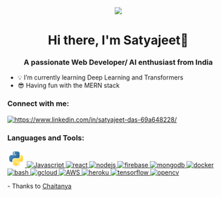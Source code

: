 <div align="center">
  <img src=https://github.com/ChaitanyaKatti/123Satyajeet123/assets/96473570/fcecad64-2d5c-4dc6-b393-e75f28842840"" height=300rem>
</div>

<h1 align="center">Hi there, I'm Satyajeet👋</h1>
<h3 align="center">A passionate Web Developer/ AI enthusiast from India</h3>

- 💡 I’m currently learning Deep Learning and Transformers
- 😎 Having fun with the MERN stack

<h3 align="left">Connect with me:</h3>
<p align="left">
<a href="https://www.linkedin.com/in/satyajeet-das-69a648228/" target="blank"><img align="center" src="https://raw.githubusercontent.com/rahuldkjain/github-profile-readme-generator/master/src/images/icons/Social/linked-in-alt.svg" alt="https://www.linkedin.com/in/satyajeet-das-69a648228/" height="30" width="40" /></a>
</p>


<h3 align="left">Languages and Tools:</h3>

<p align="left"> 
  <!-- Python -->
  <a href="https://www.python.org" target="_blank" rel="noreferrer"> 
    <img src="https://raw.githubusercontent.com/devicons/devicon/master/icons/python/python-original.svg" alt="python" width="40" height="40"/> 
  </a>
  
  <!-- Javascript -->
  <a href="https://www.javascript.com/" target="_blank" rel="noreferrer">
    <img src="https://raw.githubusercontent.com/yurijserrano/Github-Profile-Readme-Logos/master/programming%20languages/javascript.svg" alt="Javascript" width="40" height="40"/>
  </a>
  
  <!-- React -->
  <a href="https://react.dev/" target="_blank" rel="noreferrer">
    <img src="https://raw.githubusercontent.com/yurijserrano/Github-Profile-Readme-Logos/master/frameworks/react.svg" alt="react" width="40" height="40"/>
  </a> 
  
  <!-- NodeJS -->
  <a href="https://nodejs.org/en" target="_blank" rel="noreferrer">
    <img src="https://github-production-user-asset-6210df.s3.amazonaws.com/96473570/255400638-c2e5497a-66ca-4a56-994d-d68dc3a023e7.png" alt="nodejs" width="40" height="40"/> 
  </a> 
  
  <!-- Firebase -->
  <a href="https://firebase.google.com/" target="_blank" rel="noreferrer">
    <img src="https://raw.githubusercontent.com/yurijserrano/Github-Profile-Readme-Logos/master/cloud/firebase.svg" alt="firebase" width="40" height="40"/>
  </a> 
  
  <!-- MongoDB -->
  <a href="https://www.mongodb.com/" target="_blank" rel="noreferrer">
    <img src="https://github-production-user-asset-6210df.s3.amazonaws.com/96473570/255399151-c95fa402-90fc-4046-8f7e-9368741833fe.png" alt="mongodb" width="40" height="40"/> 
  </a> 
  
  <!-- Docker -->
  <a href="https://www.docker.com/" target="_blank" rel="noreferrer">
    <img src="https://github-production-user-asset-6210df.s3.amazonaws.com/96473570/255398812-b54c8f04-7951-49d9-aad2-ef24e599ba8e.png" alt="docker" width="40" height="40"/>
  </a> 
  
  <!--Linux-->
  <a href="https://www.gnu.org/software/bash/" target="_blank" rel="noreferrer">
    <img src="https://raw.githubusercontent.com/yurijserrano/Github-Profile-Readme-Logos/master/programming%20languages/bash.svg" alt="bash" width="40" height="40"/>
  </a> 
  
  <!-- GCP -->
  <a href="https://cloud.google.com/" target="_blank" rel="noreferrer">
    <img src="https://github-production-user-asset-6210df.s3.amazonaws.com/96473570/255399576-60e5adc2-5bb6-48cc-8a1b-c5641a823ea5.png" alt="gcloud" width="40" height="40"/>
  </a> 
  
  <!-- AWS -->
  <a href="https://aws.amazon.com/" target="_blank" rel="noreferrer">
    <img src="https://github-production-user-asset-6210df.s3.amazonaws.com/96473570/255400533-9acb4511-f7f5-4aa9-81bc-dccf0f7de5d1.png" alt="AWS" width="40" height="40"/>
  </a> 
  
  <!-- Heroku -->
  <a href="https://www.heroku.com/" target="_blank" rel="noreferrer">
    <img src="https://github-production-user-asset-6210df.s3.amazonaws.com/96473570/255400710-1f6215d3-5ead-49d3-adc4-ea462bc525f1.png" alt="heroku" width="40" height="40"/>
  </a> 
  
  <!-- TensorFlow -->
  <a href="https://www.tensorflow.org" target="_blank" rel="noreferrer">
    <img src="https://www.vectorlogo.zone/logos/tensorflow/tensorflow-icon.svg" alt="tensorflow" width="40" height="40"/>
  </a>
  
  <!-- OpenCV -->
  <a href="https://opencv.org/" target="_blank" rel="noreferrer"> 
    <img src="https://www.vectorlogo.zone/logos/opencv/opencv-icon.svg" alt="opencv" width="40" height="40"/> 
  </a>
</p>



<p align="left">- Thanks to <a href="https://github.com/ChaitanyaKatti">Chaitanya</a></p>
